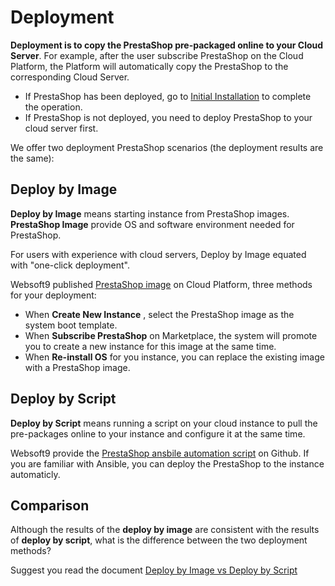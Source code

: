 # Deployment

**Deployment is to copy the PrestaShop pre-packaged online to your Cloud Server**. For example, after the user subscribe PrestaShop on the Cloud Platform, the Platform will automatically copy the PrestaShop to the corresponding Cloud Server.

- If PrestaShop has been deployed, go to [Initial Installation](/zh/stack-installation.md) to complete the operation.
- If PrestaShop is not deployed, you need to deploy PrestaShop to your cloud server first.

We offer two deployment PrestaShop scenarios (the deployment results are the same):

## Deploy by Image

**Deploy by Image** means starting instance from PrestaShop images. **PrestaShop Image** provide OS and software environment needed for PrestaShop.

For users with experience with cloud servers, Deploy by Image equated with "one-click deployment".

Websoft9 published [PrestaShop image](https://apps.websoft9.com/prestashop) on Cloud Platform, three methods for your deployment:

* When **Create New Instance** , select the PrestaShop image as the system boot template.
* When **Subscribe PrestaShop** on Marketplace, the system will promote you to create a new instance for this image at the same time.
* When **Re-install OS** for you instance, you can replace the existing image with a PrestaShop image.

## Deploy by Script

**Deploy by Script** means running a script on your cloud instance to pull the pre-packages online to your instance and configure it at the same time.

Websoft9 provide the [PrestaShop ansbile automation script](https://github.com/Websoft9/ansible-prestashop) on Github. If you are familiar with Ansible, you can deploy the PrestaShop to the instance automaticly.

## Comparison

Although the results of the **deploy by image** are consistent with the results of **deploy by script**, what is the difference between the two deployment methods?

Suggest you read the document [Deploy by Image vs Deploy by Script](https://support.websoft9.com/docs/faq/bz-product.html#deployment-comparison)